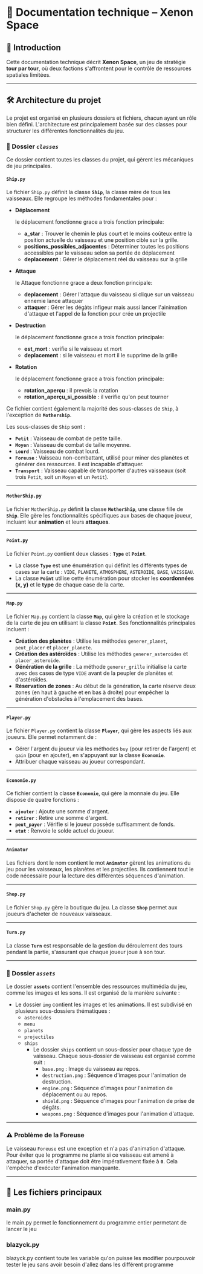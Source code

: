 # 🚀 Documentation technique – Xenon Space

## 📝 Introduction

Cette documentation technique décrit **Xenon Space**, un jeu de stratégie **tour par tour**, où deux factions s'affrontent pour le contrôle de ressources spatiales limitées.

---

## 🛠️ Architecture du projet

Le projet est organisé en plusieurs dossiers et fichiers, chacun ayant un rôle bien défini. L'architecture est principalement basée sur des classes pour structurer les différentes fonctionnalités du jeu.

### 📁 Dossier *`classes`*

Ce dossier contient toutes les classes du projet, qui gèrent les mécaniques de jeu principales.

#### `Ship.py`
Le fichier `Ship.py` définit la classe **`Ship`**, la classe mère de tous les vaisseaux. Elle regroupe les méthodes fondamentales pour :
- **Déplacement**
  
  le déplacement fonctionne grace a trois fonction principale:
  
  * **a_star** : Trouver le chemin le plus court et le moins coûteux entre la position actuelle du vaisseau et une position cible sur la grille.
  * **positions_possibles_adjacentes** : Déterminer toutes les positions accessibles par le vaisseau selon sa portée de déplacement
  * **deplacement**  : Gérer le déplacement réel du vaisseau sur la grille

- **Attaque**

  le Attaque fonctionne grace a deux fonction principale:

  * **deplacement** : Gérer l'attaque du vaisseau si clique sur un vaisseau ennemie lance attaquer
  * **attaquer** : Gérer les dégàts infigeur mais aussi lancer l'ainimation d'attaque et l'appel de la fonction pour crée un projectile


- **Destruction**

  le déplacement fonctionne grace a trois fonction principale:

  * **est_mort** : verifie si le vaisseau et mort
  * **deplacement** : si le vaisseau et mort il le supprime de la grille


- **Rotation**

  le déplacement fonctionne grace a trois fonction principale:

  * **rotation_aperçu** : il prevois la rotation
  * **rotation_aperçu_si_possible** : il verifie qu'on peut tourner

Ce fichier contient également la majorité des sous-classes de `Ship`, à l'exception de **`Mothership`**.

Les sous-classes de `Ship` sont :
- **`Petit`** : Vaisseau de combat de petite taille.
- **`Moyen`** : Vaisseau de combat de taille moyenne.
- **`Lourd`** : Vaisseau de combat lourd.
- **`Foreuse`** : Vaisseau non-combattant, utilisé pour miner des planètes et générer des ressources. Il est incapable d'attaquer.
- **`Transport`** : Vaisseau capable de transporter d'autres vaisseaux (soit trois `Petit`, soit un `Moyen` et un `Petit`).

---

#### `MotherShip.py`
Le fichier `MotherShip.py` définit la classe **`MotherShip`**, une classe fille de **`Ship`**. Elle gère les fonctionnalités spécifiques aux bases de chaque joueur, incluant leur **animation** et leurs **attaques**.

---

#### `Point.py`
Le fichier `Point.py` contient deux classes : **`Type`** et **`Point`**.
- La classe **`Type`** est une énumération qui définit les différents types de cases sur la carte : `VIDE`, `PLANETE`, `ATMOSPHERE`, `ASTEROIDE`, `BASE`, `VAISSEAU`.
- La classe **`Point`** utilise cette énumération pour stocker les **coordonnées (x, y)** et le **type** de chaque case de la carte.

---

#### `Map.py`
Le fichier `Map.py` contient la classe **`Map`**, qui gère la création et le stockage de la carte de jeu en utilisant la classe **`Point`**. Ses fonctionnalités principales incluent :
- **Création des planètes** : Utilise les méthodes `generer_planet`, `peut_placer` et `placer_planete`.
- **Création des astéroïdes** : Utilise les méthodes `generer_asteroides` et `placer_asteroide`.
- **Génération de la grille** : La méthode `generer_grille` initialise la carte avec des cases de type `VIDE` avant de la peupler de planètes et d'astéroïdes.
- **Réservation de zones** : Au début de la génération, la carte réserve deux zones (en haut à gauche et en bas à droite) pour empêcher la génération d'obstacles à l'emplacement des bases.

---

#### `Player.py`
Le fichier `Player.py` contient la classe **`Player`**, qui gère les aspects liés aux joueurs. Elle permet notamment de :
- Gérer l'argent du joueur via les méthodes `buy` (pour retirer de l'argent) et `gain` (pour en ajouter), en s'appuyant sur la classe **`Economie`**.
- Attribuer chaque vaisseau au joueur correspondant.

---

#### `Economie.py`
Ce fichier contient la classe **`Economie`**, qui gère la monnaie du jeu. Elle dispose de quatre fonctions :
- **`ajouter`** : Ajoute une somme d'argent.
- **`retirer`** : Retire une somme d'argent.
- **`peut_payer`** : Vérifie si le joueur possède suffisamment de fonds.
- **`etat`** : Renvoie le solde actuel du joueur.

---

#### `Animator`
Les fichiers dont le nom contient le mot **`Animator`** gèrent les animations du jeu pour les vaisseaux, les planètes et les projectiles. Ils contiennent tout le code nécessaire pour la lecture des différentes séquences d'animation.

---

#### `Shop.py`
Le fichier `Shop.py` gère la boutique du jeu. La classe **`Shop`** permet aux joueurs d'acheter de nouveaux vaisseaux.

---

#### `Turn.py`
La classe **`Turn`** est responsable de la gestion du déroulement des tours pendant la partie, s'assurant que chaque joueur joue à son tour.

---

### 📁 Dossier *`assets`*

Le dossier **`assets`** contient l'ensemble des ressources multimédia du jeu, comme les images et les sons. Il est organisé de la manière suivante :

- Le dossier `img` contient les images et les animations. Il est subdivisé en plusieurs sous-dossiers thématiques :
    - `asteroides`
    - `menu`
    - `planets`
    - `projectiles`
    - `ships`
        - Le dossier `ships` contient un sous-dossier pour chaque type de vaisseau. Chaque sous-dossier de vaisseau est organisé comme suit :
            - `base.png` : Image du vaisseau au repos.
            - `destruction.png` : Séquence d'images pour l'animation de destruction.
            - `engine.png` : Séquence d'images pour l'animation de déplacement ou au repos.
            - `shield.png` : Séquence d'images pour l'animation de prise de dégâts.
            - `weapons.png` : Séquence d'images pour l'animation d'attaque.

---

### ⚠️ Problème de la Foreuse

Le vaisseau `Foreuse` est une exception et n'a pas d'animation d'attaque. Pour éviter que le programme ne plante si ce vaisseau est amené à attaquer, sa portée d'attaque doit être impérativement fixée à **`0`**. Cela l'empêche d'exécuter l'animation manquante.

---

## 📄 Les fichiers principaux

### main.py
le main.py permet le fonctionnement du programme entier permetant de lancer le jeu


### blazyck.py
blazyck.py contient toute les variable qu'on puisse les modifier pourpouvoir tester le jeu sans avoir besoin d'allez dans les différent programme